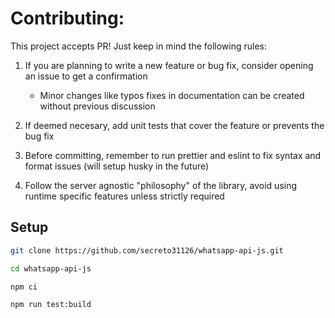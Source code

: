 # Contributing:

This project accepts PR! Just keep in mind the following rules:

1. If you are planning to write a new feature or bug fix,
consider opening an issue to get a confirmation
   - Minor changes like typos fixes in documentation can be
created without previous discussion

2. If deemed necesary, add unit tests that cover the feature or prevents the bug fix

3. Before committing, remember to run prettier and eslint to fix
syntax and format issues (will setup husky in the future)

4. Follow the server agnostic "philosophy" of the library, avoid using runtime specific features unless strictly required

## Setup

```sh
git clone https://github.com/secreto31126/whatsapp-api-js.git
```

```sh
cd whatsapp-api-js
```

```sh
npm ci
```

```sh
npm run test:build
```
